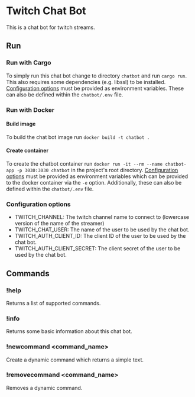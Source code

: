 # Twitch Chat Bot
This is a chat bot for twitch streams.

## Run
### Run with Cargo
To simply run this chat bot change to directory `chatbot` and run `cargo run`. This also requires some dependencies (e.g. libssl) to be installed. [Configuration options](#configuration-options) must be provided as environment variables. These can also be defined within the `chatbot/.env` file.

### Run with Docker
#### Build image
To build the chat bot image run `docker build -t chatbot .` 

#### Create container
To create the chatbot container run `docker run -it --rm --name chatbot-app -p 3030:3030 chatbot` in the project's root directory. [Configuration options](#configuration-options) must be provided as environment variables which can be provided to the docker container via the `-e` option. Additionally, these can also be defined within the `chatbot/.env` file.

### Configuration options
- TWITCH_CHANNEL: The twitch channel name to connect to (lowercase version of the name of the streamer)
- TWITCH_CHAT_USER: The name of the user to be used by the chat bot.
- TWITCH_AUTH_CLIENT_ID: The client ID of the user to be used by the chat bot.
- TWITCH_AUTH_CLIENT_SECRET: The client secret of the user to be used by the chat bot.

## Commands
### !help
Returns a list of supported commands.

### !info
Returns some basic information about this chat bot.

### !newcommand <command_name> <Text to return>
Create a dynamic command which returns a simple text.

### !removecommand <command_name>
Removes a dynamic command.
